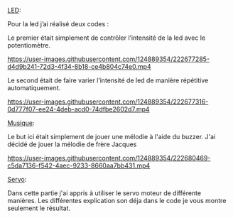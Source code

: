 
[LED](LED):

Pour la led j’ai réalisé deux codes : 

Le premier était simplement de contrôler l’intensité de la led avec le potentiomètre. 


https://user-images.githubusercontent.com/124889354/222677285-d4d9b241-72d3-4f34-8b18-ce4b804c74e0.mp4




Le second était de faire varier l’intensité de led de manière répétitive automatiquement.


https://user-images.githubusercontent.com/124889354/222677316-0d777f07-ee24-4deb-acd0-74dfbe2602d7.mp4




[Musique](Musique):

Le but ici était simplement de jouer une mélodie à l'aide du buzzer. J'ai décidé de jouer la mélodie de frère Jacques



https://user-images.githubusercontent.com/124889354/222680469-c5da7136-f542-4aec-9233-8660aa7bb431.mp4



[Servo](Servo):

Dans cette partie j'ai appris à utiliser le servo moteur de différente manières. Les différentes explication son déja dans le code je vous montre seulement le résultat.
